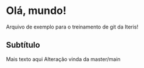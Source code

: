 # Olá, mundo!

Arquivo de exemplo para o treinamento de git da Iteris!

## Subtítulo

Mais texto aqui
Alteração vinda da master/main